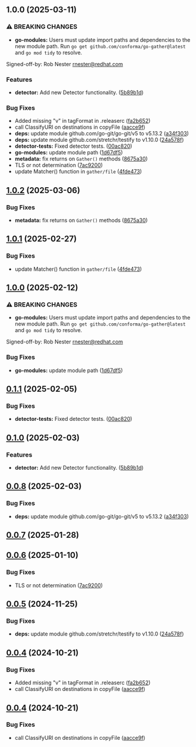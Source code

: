 ## 1.0.0 (2025-03-11)

### ⚠ BREAKING CHANGES

* **go-modules:** Users must update import paths and dependencies to the
new module path. Run `go get github.com/conforma/go-gather@latest` and
`go mod tidy` to resolve.

Signed-off-by: Rob Nester <rnester@redhat.com>

### Features

* **detector:** Add new Detector functionality. ([5b89b1d](https://github.com/robnester-rh/go-gather/commit/5b89b1d25470f5545496aa3965c2a3c69c62992a))

### Bug Fixes

* Added missing "v" in tagFormat in .releaserc ([fa2b652](https://github.com/robnester-rh/go-gather/commit/fa2b652ecb9552efc848631224ea928bc37ea793))
* call ClassifyURI on destinations in copyFile ([aacce9f](https://github.com/robnester-rh/go-gather/commit/aacce9f74ac9f3d151326938a6b12107f4783631))
* **deps:** update module github.com/go-git/go-git/v5 to v5.13.2 ([a34f303](https://github.com/robnester-rh/go-gather/commit/a34f303f7ab8cab26dc2ba8b0a93c7e4e05de698))
* **deps:** update module github.com/stretchr/testify to v1.10.0 ([24a578f](https://github.com/robnester-rh/go-gather/commit/24a578f8b72c419c6d0afa4322792cc4788c2683))
* **detector-tests:** Fixed detector tests. ([00ac820](https://github.com/robnester-rh/go-gather/commit/00ac820fcfebad39bf4c93ddf71e5c32cc954a6e))
* **go-modules:** update module path ([1d67df5](https://github.com/robnester-rh/go-gather/commit/1d67df53a1c8560e9607e4a898c8e268161c87a1))
* **metadata:** fix returns  on `Gather()` methods ([8675a30](https://github.com/robnester-rh/go-gather/commit/8675a3085a3c1b546978cc7de7e99cecb876aeed))
* TLS or not determination ([7ac9200](https://github.com/robnester-rh/go-gather/commit/7ac92008c381e8a198e18df011328e6cb708f657))
* update Matcher() function in `gather/file` ([4fde473](https://github.com/robnester-rh/go-gather/commit/4fde473f7dc657aec64d7145b82f5c5d48912d8d))

## [1.0.2](https://github.com/conforma/go-gather/compare/v1.0.1...v1.0.2) (2025-03-06)

### Bug Fixes

* **metadata:** fix returns  on `Gather()` methods ([8675a30](https://github.com/conforma/go-gather/commit/8675a3085a3c1b546978cc7de7e99cecb876aeed))

## [1.0.1](https://github.com/conforma/go-gather/compare/v1.0.0...v1.0.1) (2025-02-27)

### Bug Fixes

* update Matcher() function in `gather/file` ([4fde473](https://github.com/conforma/go-gather/commit/4fde473f7dc657aec64d7145b82f5c5d48912d8d))

## [1.0.0](https://github.com/conforma/go-gather/compare/v0.1.2...v1.0.0) (2025-02-12)

### ⚠ BREAKING CHANGES

* **go-modules:** Users must update import paths and dependencies to the
new module path. Run `go get github.com/conforma/go-gather@latest` and
`go mod tidy` to resolve.

Signed-off-by: Rob Nester <rnester@redhat.com>

### Bug Fixes

* **go-modules:** update module path ([1d67df5](https://github.com/conforma/go-gather/commit/1d67df53a1c8560e9607e4a898c8e268161c87a1))

## [0.1.1](https://github.com/conforma/go-gather/compare/v0.1.0...v0.1.1) (2025-02-05)

### Bug Fixes

* **detector-tests:** Fixed detector tests. ([00ac820](https://github.com/conforma/go-gather/commit/00ac820fcfebad39bf4c93ddf71e5c32cc954a6e))

## [0.1.0](https://github.com/conforma/go-gather/compare/v0.0.8...v0.1.0) (2025-02-03)

### Features

* **detector:** Add new Detector functionality. ([5b89b1d](https://github.com/conforma/go-gather/commit/5b89b1d25470f5545496aa3965c2a3c69c62992a))

## [0.0.8](https://github.com/conforma/go-gather/compare/v0.0.7...v0.0.8) (2025-02-03)

### Bug Fixes

* **deps:** update module github.com/go-git/go-git/v5 to v5.13.2 ([a34f303](https://github.com/conforma/go-gather/commit/a34f303f7ab8cab26dc2ba8b0a93c7e4e05de698))

## [0.0.7](https://github.com/conforma/go-gather/compare/v0.0.6...v0.0.7) (2025-01-28)

## [0.0.6](https://github.com/conforma/go-gather/compare/v0.0.5...v0.0.6) (2025-01-10)

### Bug Fixes

* TLS or not determination ([7ac9200](https://github.com/conforma/go-gather/commit/7ac92008c381e8a198e18df011328e6cb708f657))

## [0.0.5](https://github.com/conforma/go-gather/compare/v0.0.4...v0.0.5) (2024-11-25)

### Bug Fixes

* **deps:** update module github.com/stretchr/testify to v1.10.0 ([24a578f](https://github.com/conforma/go-gather/commit/24a578f8b72c419c6d0afa4322792cc4788c2683))

## [0.0.4](https://github.com/conforma/go-gather/compare/v0.0.3...v0.0.4) (2024-10-21)

### Bug Fixes

* Added missing "v" in tagFormat in .releaserc ([fa2b652](https://github.com/conforma/go-gather/commit/fa2b652ecb9552efc848631224ea928bc37ea793))
* call ClassifyURI on destinations in copyFile ([aacce9f](https://github.com/conforma/go-gather/commit/aacce9f74ac9f3d151326938a6b12107f4783631))

## [0.0.4](https://github.com/conforma/go-gather/compare/v0.0.3...0.0.4) (2024-10-21)

### Bug Fixes

* call ClassifyURI on destinations in copyFile ([aacce9f](https://github.com/conforma/go-gather/commit/aacce9f74ac9f3d151326938a6b12107f4783631))
